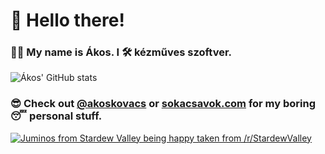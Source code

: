 # 👋 Hello there! 
### 👨‍💻 My name is Ákos. I 🛠 kézműves szoftver.

![Ákos' GitHub stats](https://github-readme-stats.vercel.app/api?username=AkosKovacs0&theme=tokyonight&show_icons=true&count_private=true&include_all_commits=true)

### 😎 Check out [@akoskovacs](https://github.com/akoskovacs) or [sokacsavok.com](https://sokacsavok.com) for my boring 😴 personal stuff.

[![Juminos from Stardew Valley being happy taken from /r/StardewValley](https://i.imgur.com/W75nPrZ.gif)](#)
